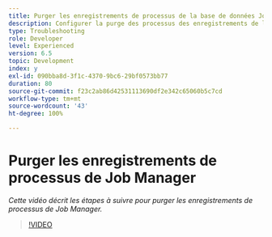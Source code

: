 ```yaml
---
title: Purger les enregistrements de processus de la base de données Job Manager
description: Configurer la purge des processus des enregistrements de la base de données Job Manager
type: Troubleshooting
role: Developer
level: Experienced
version: 6.5
topic: Development
index: y
exl-id: 090bba8d-3f1c-4370-9bc6-29bf0573bb77
duration: 80
source-git-commit: f23c2ab86d42531113690df2e342c65060b5c7cd
workflow-type: tm+mt
source-wordcount: '43'
ht-degree: 100%

---
```


# Purger les enregistrements de processus de Job Manager

*Cette vidéo décrit les étapes à suivre pour purger les enregistrements de processus de Job Manager.*

>[!VIDEO](https://video.tv.adobe.com/v/335577?quality=12&learn=on)
